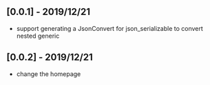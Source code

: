 ## [0.0.1] - 2019/12/21
* support generating a JsonConvert for json_serializable to convert nested generic

## [0.0.2] - 2019/12/21
* change the homepage
